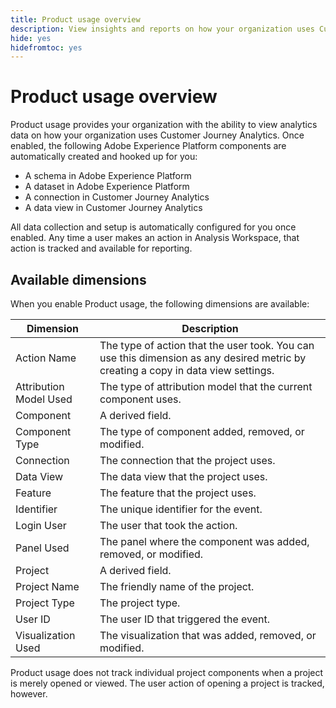 ```yaml
---
title: Product usage overview
description: View insights and reports on how your organization uses Customer Journey Analytics.
hide: yes
hidefromtoc: yes
---
```

# Product usage overview

Product usage provides your organization with the ability to view analytics data on how your organization uses Customer Journey Analytics. Once enabled, the following Adobe Experience Platform components are automatically created and hooked up for you:

* A schema in Adobe Experience Platform
* A dataset in Adobe Experience Platform
* A connection in Customer Journey Analytics
* A data view in Customer Journey Analytics

All data collection and setup is automatically configured for you once enabled. Any time a user makes an action in Analysis Workspace, that action is tracked and available for reporting.

## Available dimensions

When you enable Product usage, the following dimensions are available:

| Dimension | Description |
| --- | --- |
| Action Name | The type of action that the user took. You can use this dimension as any desired metric by creating a copy in data view settings. |
| Attribution Model Used | The type of attribution model that the current component uses. |
| Component | A derived field. |
| Component Type | The type of component added, removed, or modified. |
| Connection | The connection that the project uses. |
| Data View | The data view that the project uses. |
| Feature | The feature that the project uses. |
| Identifier | The unique identifier for the event. |
| Login User | The user that took the action. |
| Panel Used | The panel where the component was added, removed, or modified. |
| Project | A derived field. |
| Project Name | The friendly name of the project. |
| Project Type | The project type. |
| User ID | The user ID that triggered the event. |
| Visualization Used | The visualization that was added, removed, or modified. | 

Product usage does not track individual project components when a project is merely opened or viewed. The user action of opening a project is tracked, however.
